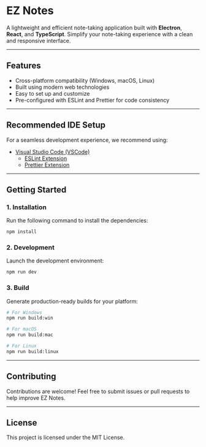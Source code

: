 
# EZ Notes

A lightweight and efficient note-taking application built with **Electron**, **React**, and **TypeScript**. Simplify your note-taking experience with a clean and responsive interface.

---

## Features

- Cross-platform compatibility (Windows, macOS, Linux)  
- Built using modern web technologies  
- Easy to set up and customize  
- Pre-configured with ESLint and Prettier for code consistency  

---

## Recommended IDE Setup

For a seamless development experience, we recommend using:  

- [Visual Studio Code (VSCode)](https://code.visualstudio.com/)  
  - [ESLint Extension](https://marketplace.visualstudio.com/items?itemName=dbaeumer.vscode-eslint)  
  - [Prettier Extension](https://marketplace.visualstudio.com/items?itemName=esbenp.prettier-vscode)  

---

## Getting Started  

### 1. Installation  

Run the following command to install the dependencies:  

```bash
npm install
```

### 2. Development  

Launch the development environment:  

```bash
npm run dev
```

### 3. Build  

Generate production-ready builds for your platform:  

```bash
# For Windows
npm run build:win

# For macOS
npm run build:mac

# For Linux
npm run build:linux
```

---

## Contributing  

Contributions are welcome! Feel free to submit issues or pull requests to help improve EZ Notes.  

---

## License  

This project is licensed under the MIT License.  

